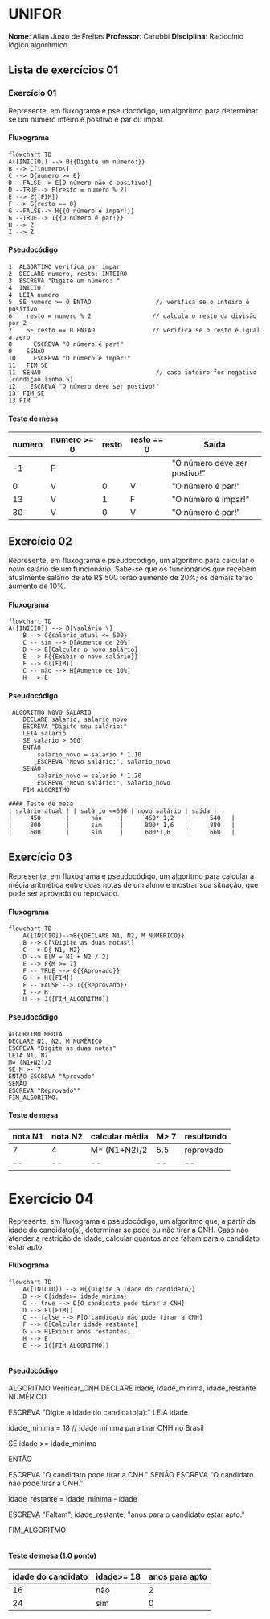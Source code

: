 # UNIFOR
**Nome**: Allan Justo de Freitas
**Professor**: Carubbi
**Disciplina**: Raciocínio lógico algorítmico

## Lista de exercícios 01

### Exercício 01 
Represente, em fluxograma e pseudocódigo, um algoritmo para determinar se um número inteiro e positivo é par ou impar.

#### Fluxograma 

```mermaid
flowchart TD
A([INICIO]) --> B{{Digite um número:}}
B --> C[\numero\]
C --> D{numero >= 0}
D --FALSE--> E[O número não é positivo!]
D --TRUE--> F[resto = numero % 2]
E --> Z([FIM])
F --> G{resto == 0}
G --FALSE--> H{{O número é impar!}}
G --TRUE--> I{{O número é par!}}
H --> Z
I --> Z
```

#### Pseudocódigo 
```
1  ALGORTIMO verifica_par_impar
2  DECLARE numero, resto: INTEIRO
3  ESCREVA "Digite um número: "
4  INICIO
4  LEIA numero
5  SE numero >= 0 ENTAO                  // verifica se o inteiro é positivo
6    resto = numero % 2                 // calcula o resto da divisão por 2
7    SE resto == 0 ENTAO                // verifica se o resto é igual a zero
8      ESCREVA "O número é par!"
9    SENAO
10     ESCREVA "O número é impar!"
11   FIM_SE
11  SENAO                                // caso inteiro for negativo (condição linha 5)
12    ESCREVA "O número deve ser postivo!"
13  FIM_SE
13 FIM
```

#### Teste de mesa 
| numero | numero >= 0 | resto | resto == 0 | Saída |
| -- | -- | -- | -- | -- | 
| -1 | F |   |   | "O número deve ser postivo!" |
| 0  | V | 0 | V | "O número é par!" |
| 13 | V | 1 | F | "O número é impar!" |
| 30 | V | 0 | V | "O número é par!" |

## Exercício 02 
Represente, em fluxograma e pseudocódigo, um algoritmo para calcular o novo salário de um funcionário. 
Sabe-se que os funcionários que recebem atualmente salário de até R$ 500 terão aumento de 20%; os demais terão aumento de 10%.

#### Fluxograma
```mermaid
flowchart TD
A([INICIO]) --> B[\salário \]
    B --> C{salario_atual <= 500}
    C -- sim --> D[Aumento de 20%]
    D --> E[Calcular o novo salário]
    E --> F{{Exibir o novo salário}}
    F --> G([FIM])
    C -- não --> H[Aumento de 10%]
    H --> E
```

#### Pseudocódigo 

```
 ALGORITMO NOVO SALÁRIO 
    DECLARE salario, salario_novo 
    ESCREVA "Digite seu salário:"
    LEIA salario
    SE salario > 500
    ENTÃO
        salario_novo = salario * 1.10
        ESCREVA "Novo salário:", salario_novo
    SENÃO
        salario_novo = salario * 1.20
        ESCREVA "Novo salário:", salario_novo
    FIM ALGORITMO
```
```
#### Teste de mesa 
| salário atual | | salário <=500 | novo salário | saída | 
|     450       |      não     |      450* 1,2    |     540   | 
|     800       |      sim     |      800* 1,6    |     880   |
|     600       |      sim     |      600*1,6     |     660   |
```

## Exercício 03 
Represente, em fluxograma e pseudocódigo, um algoritmo para calcular a média aritmética entre duas notas de um aluno e mostrar sua situação, que pode ser aprovado ou reprovado.

#### Fluxograma 
```mermaid
flowchart TD
    A([INICIO])-->B{{DECLARE N1, N2, M NUMÉRICO}}
    B --> C[\Digite as duas notas\]
    C --> D{ N1, N2}
    D --> E[M = N1 + N2 / 2]
    E --> F{M >= 7}
    F -- TRUE --> G{{Aprovado}}
    G --> H([FIM])
    F -- FALSE --> I{{Reprovado}}
    I --> H
    H --> J([FIM_ALGORITMO])
```


#### Pseudocódigo 

```
ALGORITMO MÉDIA 
DECLARE N1, N2, M NUMÉRICO
ESCREVA "Digite as duas notas"
LEIA N1, N2
M= (N1+N2)/2
SE M >- 7
ENTÃO ESCREVA "Aprovado"
SENÃO
ESCREVA "Reprovado""
FIM_ALGORITMO.
```

#### Teste de mesa 

| nota N1| nota N2 | calcular média | M> 7 | resultando | 
|     --  |    --   |      --      |  --   |      --      | 
|    7    |    4    | M= (N1+N2)/2 |  5.5  |  reprovado   |
|    --   |   --    |     --       |   --  |      --      |

# Exercício 04 
Represente, em fluxograma e pseudocódigo, um algoritmo que, a partir da idade do candidato(a), determinar se pode ou não tirar a CNH. 
Caso não atender a restrição de idade, calcular quantos anos faltam para o candidato estar apto.

#### Fluxograma 

```mermaid
flowchart TD
    A([INICIO]) --> B{{Digite a idade do candidato}}
    B --> C{idade>= idade_minima}
    C -- true --> D[O candidato pode tirar a CNH]
    D --> E([FIM])
    C -- false --> F[O candidato não pode tirar a CNH]
    F --> G[Calcular idade restante]
    G --> H[Exibir anos restantes]
    H --> E
    E --> I([FIM_ALGORITMO])
    
```
#### Pseudocódigo 

ALGORITMO Verificar_CNH
DECLARE idade, idade_minima, idade_restante NUMÉRICO

ESCREVA "Digite a idade do candidato(a):"
LEIA idade

idade_minima = 18  // Idade mínima para tirar CNH no Brasil

SE idade >= idade_minima

ENTÃO
   
  ESCREVA "O candidato pode tirar a CNH."
SENÃO
    ESCREVA "O candidato não pode tirar a CNH."
      
    
idade_restante = idade_minima - idade

 ESCREVA "Faltam", idade_restante, "anos para o candidato estar apto."

FIM_ALGORITMO
```

```
#### Teste de mesa (1.0 ponto)

| idade do candidato | idade>= 18 | anos para apto| 
|      --            |      --    |      --      |   
|      16            |     não    |       2      |  
|      24            |     sim    |       0      |



